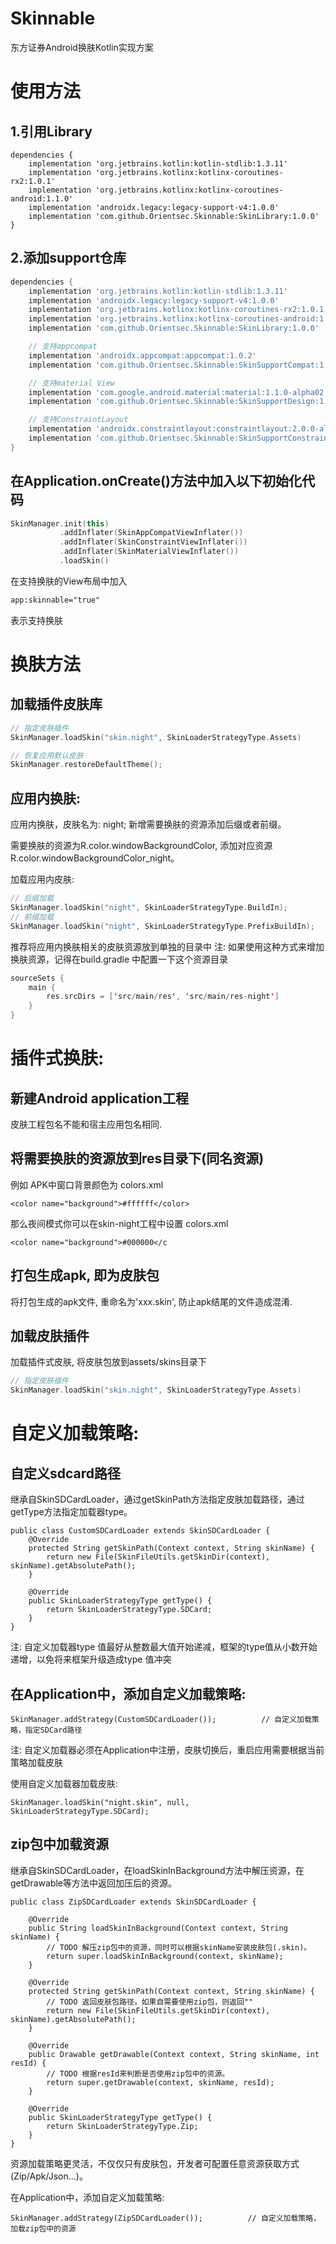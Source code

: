 # Skinnable
东方证券Android换肤Kotlin实现方案

# 使用方法
## 1.引用Library
``` 
dependencies {
    implementation 'org.jetbrains.kotlin:kotlin-stdlib:1.3.11'
    implementation 'org.jetbrains.kotlinx:kotlinx-coroutines-rx2:1.0.1'
    implementation 'org.jetbrains.kotlinx:kotlinx-coroutines-android:1.1.0'
    implementation 'androidx.legacy:legacy-support-v4:1.0.0'
    implementation 'com.github.Orientsec.Skinnable:SkinLibrary:1.0.0'
}
```
## 2.添加support仓库 
``` groovy
dependencies {
    implementation 'org.jetbrains.kotlin:kotlin-stdlib:1.3.11'
    implementation 'androidx.legacy:legacy-support-v4:1.0.0'
    implementation 'org.jetbrains.kotlinx:kotlinx-coroutines-rx2:1.0.1'
    implementation 'org.jetbrains.kotlinx:kotlinx-coroutines-android:1.1.0'
    implementation 'com.github.Orientsec.Skinnable:SkinLibrary:1.0.0'

    // 支持appcompat
    implementation 'androidx.appcompat:appcompat:1.0.2'
    implementation 'com.github.Orientsec.Skinnable:SkinSupportCompat:1.0.0'

    // 支持material View
    implementation 'com.google.android.material:material:1.1.0-alpha02'
    implementation 'com.github.Orientsec.Skinnable:SkinSupportDesign:1.0.0'

    // 支持ConstraintLayout
    implementation 'androidx.constraintlayout:constraintlayout:2.0.0-alpha3'
    implementation 'com.github.Orientsec.Skinnable:SkinSupportConstraintLayout:1.0.0'
}
```
## 在Application.onCreate()方法中加入以下初始化代码
``` kotlin
SkinManager.init(this)
           .addInflater(SkinAppCompatViewInflater())
           .addInflater(SkinConstraintViewInflater())
           .addInflater(SkinMaterialViewInflater())
           .loadSkin() 
```
在支持换肤的View布局中加入
``` xml
app:skinnable="true"
```
表示支持换肤

# 换肤方法
## 加载插件皮肤库
``` kotlin
// 指定皮肤插件
SkinManager.loadSkin("skin.night", SkinLoaderStrategyType.Assets)

// 恢复应用默认皮肤
SkinManager.restoreDefaultTheme();
```
## 应用内换肤:
应用内换肤，皮肤名为: night; 新增需要换肤的资源添加后缀或者前缀。

需要换肤的资源为R.color.windowBackgroundColor, 添加对应资源R.color.windowBackgroundColor_night。

加载应用内皮肤:
``` kotlin
// 后缀加载
SkinManager.loadSkin("night", SkinLoaderStrategyType.BuildIn);
// 前缀加载
SkinManager.loadSkin("night", SkinLoaderStrategyType.PrefixBuildIn); 
```
推荐将应用内换肤相关的皮肤资源放到单独的目录中
注: 如果使用这种方式来增加换肤资源，记得在build.gradle 中配置一下这个资源目录 
``` kotlin
sourceSets {
    main {
        res.srcDirs = ['src/main/res', 'src/main/res-night']
    }
}
```
# 插件式换肤:
## 新建Android application工程
皮肤工程包名不能和宿主应用包名相同.
## 将需要换肤的资源放到res目录下(同名资源)
例如 APK中窗口背景颜色为
colors.xml
```
<color name="background">#ffffff</color>
```
那么夜间模式你可以在skin-night工程中设置
colors.xml
```
<color name="background">#000000</c
```
## 打包生成apk, 即为皮肤包
将打包生成的apk文件, 重命名为'xxx.skin', 防止apk结尾的文件造成混淆.

## 加载皮肤插件
加载插件式皮肤, 将皮肤包放到assets/skins目录下
``` kotlin
// 指定皮肤插件
SkinManager.loadSkin("skin.night", SkinLoaderStrategyType.Assets)
```
# 自定义加载策略:
## 自定义sdcard路径
继承自SkinSDCardLoader，通过getSkinPath方法指定皮肤加载路径，通过getType方法指定加载器type。
```
public class CustomSDCardLoader extends SkinSDCardLoader {
    @Override
    protected String getSkinPath(Context context, String skinName) {
        return new File(SkinFileUtils.getSkinDir(context), skinName).getAbsolutePath();
    }

    @Override
    public SkinLoaderStrategyType getType() {
        return SkinLoaderStrategyType.SDCard;
    }
}
```
注: 自定义加载器type 值最好从整数最大值开始递减，框架的type值从小数开始递增，以免将来框架升级造成type 值冲突

## 在Application中，添加自定义加载策略:
```
SkinManager.addStrategy(CustomSDCardLoader());          // 自定义加载策略，指定SDCard路径
```
注: 自定义加载器必须在Application中注册，皮肤切换后，重启应用需要根据当前策略加载皮肤

使用自定义加载器加载皮肤:
```
SkinManager.loadSkin("night.skin", null, SkinLoaderStrategyType.SDCard);
```
## zip包中加载资源
继承自SkinSDCardLoader，在loadSkinInBackground方法中解压资源，在getDrawable等方法中返回加压后的资源。
```
public class ZipSDCardLoader extends SkinSDCardLoader {

    @Override
    public String loadSkinInBackground(Context context, String skinName) {
        // TODO 解压zip包中的资源，同时可以根据skinName安装皮肤包(.skin)。
        return super.loadSkinInBackground(context, skinName);
    }

    @Override
    protected String getSkinPath(Context context, String skinName) {
        // TODO 返回皮肤包路径，如果自需要使用zip包，则返回""
        return new File(SkinFileUtils.getSkinDir(context), skinName).getAbsolutePath();
    }

    @Override
    public Drawable getDrawable(Context context, String skinName, int resId) {
        // TODO 根据resId来判断是否使用zip包中的资源。
        return super.getDrawable(context, skinName, resId);
    }

    @Override
    public SkinLoaderStrategyType getType() {
        return SkinLoaderStrategyType.Zip;
    }
}
```
资源加载策略更灵活，不仅仅只有皮肤包，开发者可配置任意资源获取方式(Zip/Apk/Json...)。

在Application中，添加自定义加载策略:
```
SkinManager.addStrategy(ZipSDCardLoader());          // 自定义加载策略，加载zip包中的资源
```